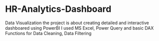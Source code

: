# HR-Analytics-Dashboard
Data Visualization
 the project is about creating detailed and interactive dashboared using PowerBI
 I used MS Excel, Power Query and basic DAX Functions for Data Cleaning, Data Filtering
 
